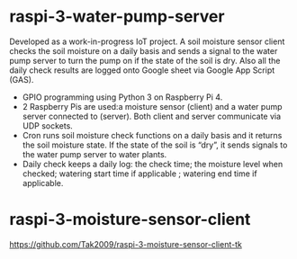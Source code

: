 # raspi-3-water-pump-server

Developed as a work-in-progress IoT project. A soil moisture sensor client checks the soil moisture on a daily basis and sends a signal to the water pump server to turn the pump on if the state of the soil is dry. Also all the daily check results are logged onto Google sheet via Google App Script (GAS). 

* GPIO programming using Python 3 on Raspberry Pi 4.
* 2 Raspberry Pis are used:a moisture sensor (client) and a water pump server connected to (server). Both client and server communicate via UDP sockets. 
* Cron runs soil moisture check functions on a daily basis and it returns the soil moisture state. If the state of the soil is “dry”, it sends signals to the water pump server to water plants.  
* Daily check keeps a daily log: the check time; the moisture level when checked; watering start time if applicable ; watering end time if applicable.

# raspi-3-moisture-sensor-client

https://github.com/Tak2009/raspi-3-moisture-sensor-client-tk
